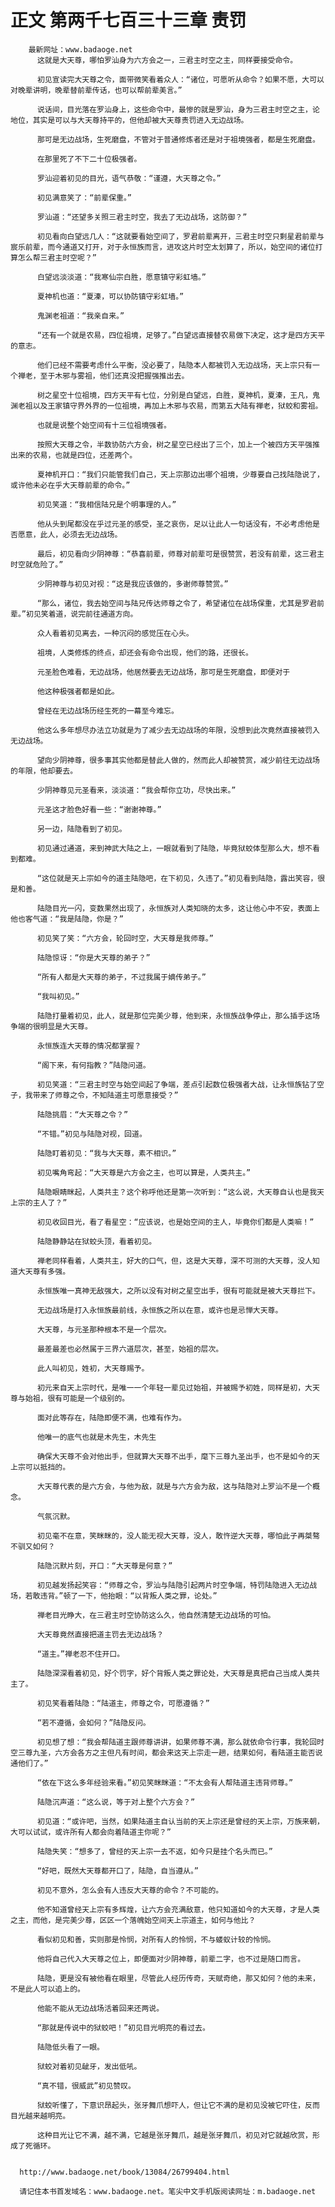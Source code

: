 # 正文 第两千七百三十三章 责罚
        最新网址：www.badaoge.net
          这就是大天尊，哪怕罗汕身为六方会之一，三君主时空之主，同样要接受命令。
      
          初见宣读完大天尊之令，面带微笑看着众人：“诸位，可愿听从命令？如果不愿，大可以对晚辈讲明，晚辈替前辈传话，也可以帮前辈美言。”
      
          说话间，目光落在罗汕身上，这些命令中，最惨的就是罗汕，身为三君主时空之主，论地位，其实是可以与大天尊持平的，但他却被大天尊责罚进入无边战场。
      
          那可是无边战场，生死磨盘，不管对于普通修炼者还是对于祖境强者，都是生死磨盘。
      
          在那里死了不下二十位极强者。
      
          罗汕迎着初见的目光，语气恭敬：“谨遵，大天尊之令。”
      
          初见满意笑了：“前辈保重。”
      
          罗汕道：“还望多关照三君主时空，我去了无边战场，这防御？”
      
          初见看向白望远几人：“这就要看始空间了，罗君前辈离开，三君主时空只剩星君前辈与宸乐前辈，而今通道又打开，对于永恒族而言，进攻这片时空太划算了，所以，始空间的诸位打算怎么帮三君主时空呢？”
      
          白望远淡淡道：“我寒仙宗白胜，愿意镇守彩虹墙。”
      
          夏神机也道：“夏溱，可以协防镇守彩虹墙。”
      
          鬼渊老祖道：“我亲自来。”
      
          “还有一个就是农易，四位祖境，足够了。”白望远直接替农易做下决定，这才是四方天平的意志。
      
          他们已经不需要考虑什么平衡，没必要了，陆隐本人都被罚入无边战场，天上宗只有一个禅老，至于木邪与雾祖，他们还真没把握强推出去。
      
          树之星空十位祖境，四方天平有七位，分别是白望远，白胜，夏神机，夏溱，王凡，鬼渊老祖以及王家镇守界外界的一位祖境，再加上木邪与农易，而第五大陆有禅老，狱蛟和雾祖。
      
          也就是说整个始空间有十三位祖境强者。
      
          按照大天尊之令，半数协防六方会，树之星空已经出了三个，加上一个被四方天平强推出来的农易，也就是四位，还差两个。
      
          夏神机开口：“我们只能管我们自己，天上宗那边出哪个祖境，少尊要自己找陆隐说了，或许他未必在乎大天尊前辈的命令。”
      
          初见笑道：“我相信陆兄是个明事理的人。”
      
          他从头到尾都没在乎过元圣的感受，圣之哀伤，足以让此人一句话没有，不必考虑他是否愿意，此人，必须去无边战场。
      
          最后，初见看向少阴神尊：“恭喜前辈，师尊对前辈可是很赞赏，若没有前辈，这三君主时空就危险了。”
      
          少阴神尊与初见对视：“这是我应该做的，多谢师尊赞赏。”
      
          “那么，诸位，我去始空间与陆兄传达师尊之令了，希望诸位在战场保重，尤其是罗君前辈。”初见笑着道，说完前往通道方向。
      
          众人看着初见离去，一种沉闷的感觉压在心头。
      
          祖境，人类修炼的终点，却还会有命令出现，他们的路，还很长。
      
          元圣脸色难看，无边战场，他居然要去无边战场，那可是生死磨盘，即便对于
      
          他这种极强者都是如此。
      
          曾经在无边战场历经生死的一幕至今难忘。
      
          他这么多年想尽办法立功就是为了减少去无边战场的年限，没想到此次竟然直接被罚入无边战场。
      
          望向少阴神尊，很多事其实他都是替此人做的，然而此人却被赞赏，减少前往无边战场的年限，他却要去。
      
          少阴神尊见元圣看来，淡淡道：“我会帮你立功，尽快出来。”
      
          元圣这才脸色好看一些：“谢谢神尊。”
      
          另一边，陆隐看到了初见。
      
          初见通过通道，来到神武大陆之上，一眼就看到了陆隐，毕竟狱蛟体型那么大，想不看到都难。
      
          “这位就是天上宗如今的道主陆隐吧，在下初见，久违了。”初见看到陆隐，露出笑容，很是和善。
      
          陆隐目光一闪，变数果然出现了，永恒族对人类知晓的太多，这让他心中不安，表面上他也客气道：“我是陆隐，你是？”
      
          初见笑了笑：“六方会，轮回时空，大天尊是我师尊。”
      
          陆隐惊讶：“你是大天尊的弟子？”
      
          “所有人都是大天尊的弟子，不过我属于嫡传弟子。”
      
          “我叫初见。”
      
          陆隐打量着初见，此人，就是那位完美少尊，他到来，永恒族战争停止，那么插手这场争端的很明显是大天尊。
      
          永恒族连大天尊的情况都掌握？
      
          “阁下来，有何指教？”陆隐问道。
      
          初见笑道：“三君主时空与始空间起了争端，差点引起数位极强者大战，让永恒族钻了空子，我带来了师尊之令，不知陆道主可愿意接受？”
      
          陆隐挑眉：“大天尊之令？”
      
          “不错。”初见与陆隐对视，回道。
      
          陆隐盯着初见：“我与大天尊，素不相识。”
      
          初见嘴角弯起：“大天尊是六方会之主，也可以算是，人类共主。”
      
          陆隐眼睛眯起，人类共主？这个称呼他还是第一次听到：“这么说，大天尊自认也是我天上宗的主人了？”
      
          初见收回目光，看了看星空：“应该说，也是始空间的主人，毕竟你们都是人类嘛！”
      
          陆隐静静站在狱蛟头顶，看着初见。
      
          禅老同样看着，人类共主，好大的口气，但，这是大天尊，深不可测的大天尊，没人知道大天尊有多强。
      
          永恒族唯一真神无敌强大，之所以没有对树之星空出手，很有可能就是被大天尊拦下。
      
          无边战场是打入永恒族最前线，永恒族之所以在意，或许也是忌惮大天尊。
      
          大天尊，与元圣那种根本不是一个层次。
      
          最差最差也必然属于三界六道层次，甚至，始祖的层次。
      
          此人叫初见，姓初，大天尊赐予。
      
          初元来自天上宗时代，是唯一一个年轻一辈见过始祖，并被赐予初姓，同样是初，大天尊与始祖，很有可能是一个级别的。
      
          面对此等存在，陆隐即便不满，也难有作为。
      
          他唯一的底气也就是木先生，木先生
      
          确保大天尊不会对他出手，但就算大天尊不出手，麾下三尊九圣出手，也不是如今的天上宗可以抵挡的。
      
          大天尊代表的是六方会，与他为敌，就是与六方会为敌，这与陆隐对上罗汕不是一个概念。
      
          气氛沉默。
      
          初见毫不在意，笑眯眯的，没人能无视大天尊，没人，敢忤逆大天尊，哪怕此子再桀骜不驯又如何？
      
          陆隐沉默片刻，开口：“大天尊是何意？”
      
          初见越发扬起笑容：“师尊之令，罗汕与陆隐引起两片时空争端，特罚陆隐进入无边战场，若敢违背。”顿了一下，他抬眼：“以背叛人类之罪，论处。”
      
          禅老目光睁大，在三君主时空协防这么久，他自然清楚无边战场的可怕。
      
          大天尊竟然直接把道主罚去无边战场？
      
          “道主。”禅老忍不住开口。
      
          陆隐深深看着初见，好个罚字，好个背叛人类之罪论处，大天尊是真把自己当成人类共主了。
      
          初见笑看着陆隐：“陆道主，师尊之令，可愿遵循？”
      
          “若不遵循，会如何？”陆隐反问。
      
          初见想了想：“我会帮陆道主跟师尊讲讲，如果师尊不满，那么就依命令行事，我轮回时空三尊九圣，六方会各方之主但凡有时间，都会来这天上宗走一趟，结果如何，看陆道主能否说通他们了。”
      
          “依在下这么多年经验来看。”初见笑眯眯道：“不太会有人帮陆道主违背师尊。”
      
          陆隐沉声道：“这么说，等于对上整个六方会？”
      
          初见道：“或许吧，当然，如果陆道主自认当前的天上宗还是曾经的天上宗，万族来朝，大可以试试，或许所有人都会向着陆道主你呢？”
      
          陆隐失笑：“想多了，曾经的天上宗一去不返，如今只是挂个名头而已。”
      
          “好吧，既然大天尊都开口了，陆隐，自当遵从。”
      
          初见不意外，怎么会有人违反大天尊的命令？不可能的。
      
          他不知道曾经天上宗有多辉煌，让六方会充满敌意，他只知道如今的大天尊，才是人类之主，而他，是完美少尊，区区一个落魄始空间天上宗道主，如何与他比？
      
          看似初见和善，实则那是怜悯，对所有人的怜悯，不与蝼蚁计较的怜悯。
      
          他将自己代入大天尊之位上，即便面对少阴神尊，前辈二字，也不过是随口而言。
      
          陆隐，更是没有被他看在眼里，尽管此人经历传奇，天赋奇绝，那又如何？他的未来，不是此人可以追上的。
      
          他能不能从无边战场活着回来还两说。
      
          “那就是传说中的狱蛟吧！”初见目光明亮的看过去。
      
          陆隐低头看了一眼。
      
          狱蛟对着初见龇牙，发出低吼。
      
          “真不错，很威武”初见赞叹。
      
          狱蛟听懂了，下意识昂起头，张牙舞爪想吓人，但让它不满的是初见没被它吓住，反而目光越来越明亮。
      
          这种目光让它不满，越不满，它越是张牙舞爪，越是张牙舞爪，初见对它就越欣赏，形成了死循环。
      
      
      http://www.badaoge.net/book/13084/26799404.html
      
      请记住本书首发域名：www.badaoge.net。笔尖中文手机版阅读网址：m.badaoge.net